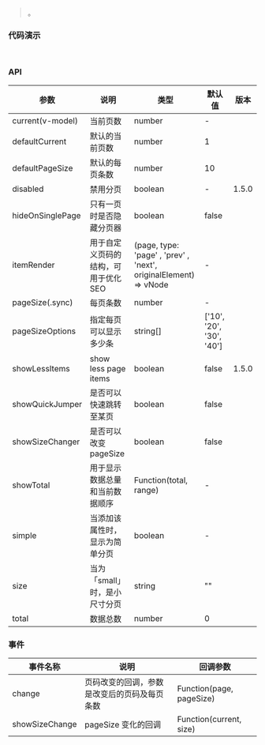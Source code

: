 #   

>  。


###  代码演示

```
 
```

### API
参数|说明|类型|默认值|版本
--|--|--|--|--
current(v-model)|当前页数|number|-|
defaultCurrent|默认的当前页数|number|1|
defaultPageSize|默认的每页条数|number|10|
disabled|禁用分页|boolean|-|1.5.0
hideOnSinglePage|只有一页时是否隐藏分页器|boolean|false|
itemRender|用于自定义页码的结构，可用于优化 SEO|(page, type: 'page' , 'prev' , 'next', originalElement) => vNode|-|
pageSize(.sync)|每页条数|number|-|
pageSizeOptions|指定每页可以显示多少条|string[]|['10', '20', '30', '40']|
showLessItems|show less page items|boolean|false|1.5.0
showQuickJumper|是否可以快速跳转至某页|boolean|false|
showSizeChanger|是否可以改变 pageSize|boolean|false|
showTotal|用于显示数据总量和当前数据顺序|Function(total, range)|-|
simple|当添加该属性时，显示为简单分页|boolean|-|
size|当为「small」时，是小尺寸分页|string|""|
total|数据总数|number|0|
 


### 事件
事件名称|说明|回调参数
--|--|--
change|页码改变的回调，参数是改变后的页码及每页条数|Function(page, pageSize)
showSizeChange|pageSize 变化的回调|Function(current, size)
 

